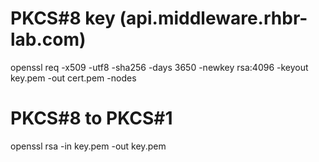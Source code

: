# PKCS#8 key (api.middleware.rhbr-lab.com)
openssl req -x509 -utf8 -sha256 -days 3650 -newkey rsa:4096 -keyout key.pem -out cert.pem -nodes
# PKCS#8 to PKCS#1
openssl rsa -in key.pem -out key.pem
